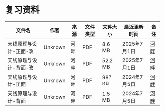 # 复习资料

文件名|作者|来源|文件类型|文件大小|最近更新时间|备注
---|---|---|---|---|---|---
天线原理与设计-正面-改|Unknown|河畔|PDF|8.6 MB|2025年7月1日|[河畔](https://bbs.uestc.edu.cn/forum.php?mod=viewthread&tid=2336442&extra=page%3D1)
天线原理与设计-背面-改|Unknown|河畔|PDF|52.2 MB|2025年7月1日|[河畔](https://bbs.uestc.edu.cn/forum.php?mod=viewthread&tid=2336442&extra=page%3D1)
天线原理与设计-正面|Unknown|河畔|PDF|987 KB|2024年7月5日|[河畔](https://bbs.uestc.edu.cn/thread/2142295)
天线原理与设计-背面|Unknown|河畔|PDF|1.5 MB|2024年7月5日|[河畔](https://bbs.uestc.edu.cn/thread/2142295)
